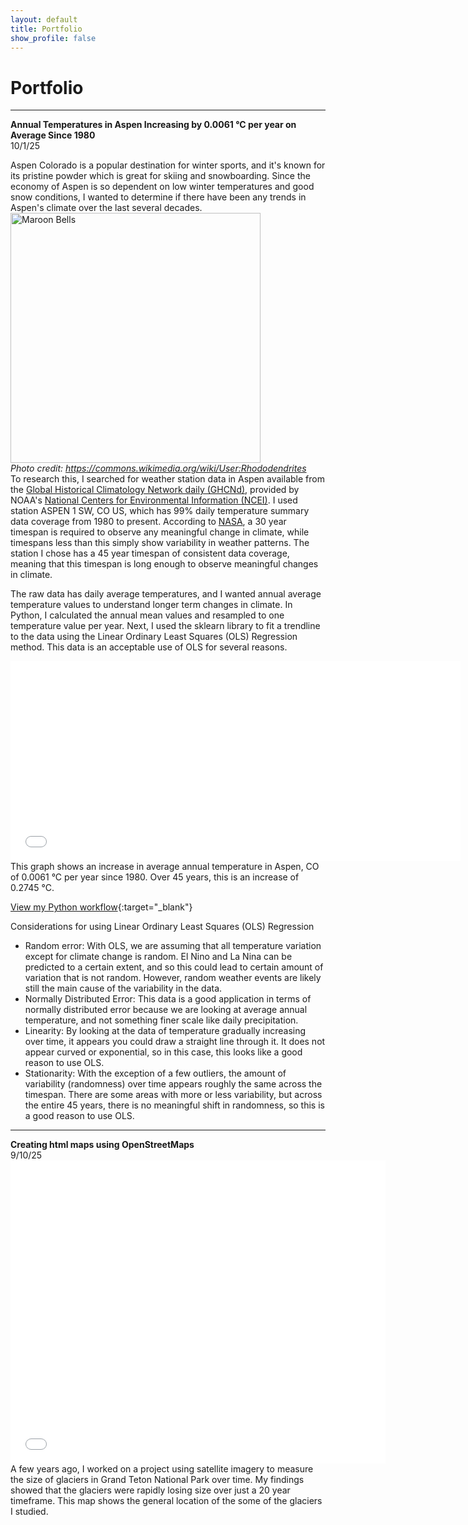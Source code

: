 ```yaml
---
layout: default
title: Portfolio
show_profile: false
---
```


# Portfolio
---
**Annual Temperatures in Aspen Increasing by 0.0061 °C per year on Average Since 1980**   
10/1/25

Aspen Colorado is a popular destination for winter sports, and it's known for its pristine powder which is great for skiing and snowboarding. Since the economy of Aspen is so dependent on low winter temperatures and good snow conditions, I wanted to determine if there have been any trends in Aspen's climate over the last several decades.  
<img src="img/Maroon_Bells.jpg" alt="Maroon Bells" width="400">   
*Photo credit: https://commons.wikimedia.org/wiki/User:Rhododendrites*   
To research this, I searched for weather station data in Aspen available from the [Global Historical Climatology Network daily (GHCNd)](https://www.ncdc.noaa.gov/cdo-web/datasets), provided by NOAA's [National Centers for Environmental Information (NCEI)](https://www.ncei.noaa.gov/access). I used station ASPEN 1 SW, CO US, which has 99% daily temperature summary data coverage from 1980 to present. According to [NASA](https://science.nasa.gov/climate-change/what-is-climate-change/), a 30 year timespan is required to observe any meaningful change in climate, while timespans less than this simply show variability in weather patterns. The station I chose has a 45 year timespan of consistent data coverage, meaning that this timespan is long enough to observe meaningful changes in climate. 

The raw data has daily average temperatures, and I wanted annual average temperature values to understand longer term changes in climate. In Python, I calculated the annual mean values and resampled to one temperature value per year. Next, I used the sklearn library to fit a trendline to the data using the Linear Ordinary Least Squares (OLS) Regression method. This data is an acceptable use of OLS for several reasons. 


<embed type="text/html" src="/img/aspen_temp_interactive.html" width="720" height="320"> 
This graph shows an increase in average annual temperature in Aspen, CO of 0.0061 °C per year since 1980. Over 45 years, this is an increase of 0.2745 °C. 



[View my Python workflow](./img/Aspen_Climate_data.html){:target="_blank"}

Considerations for using Linear Ordinary Least Squares (OLS) Regression

- Random error: With OLS, we are assuming that all temperature variation except for climate change is random. El Nino and La Nina can be predicted to a certain extent, and so this could lead to certain amount of variation that is not random. However, random weather events are likely still the main cause of the variability in the data.
- Normally Distributed Error: This data is a good application in terms of normally distributed error because we are looking at average annual temperature, and not something finer scale like daily precipitation. 
- Linearity: By looking at the data of temperature gradually increasing over time, it appears you could draw a straight line through it. It does not appear curved or exponential, so in this case, this looks like a good reason to use OLS. 
- Stationarity: With the exception of a few outliers, the amount of variability (randomness) over time appears roughly the same across the timespan. There are some areas with more or less variability, but across the entire 45 years, there is no meaningful shift in randomness, so this is a good reason to use OLS.

---
**Creating html maps using OpenStreetMaps**   
9/10/25
<embed type="text/html" src="/img/glacier.html" width="600" height="485">
A few years ago, I worked on a project using satellite imagery to measure the size of glaciers in Grand Teton National Park over time. My findings showed that the glaciers were rapidly losing size over just a 20 year timeframe. This map shows the general location of the some of the glaciers I studied. 

